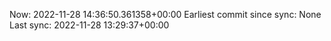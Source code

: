 Now: 2022-11-28 14:36:50.361358+00:00 Earliest commit since sync: None Last sync: 2022-11-28 13:29:37+00:00
